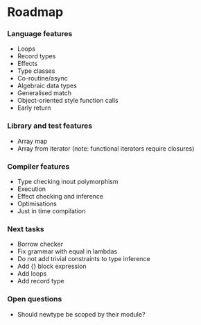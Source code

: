 # Roadmap

### Language features

- Loops
- Record types
- Effects
- Type classes
- Co-routine/async
- Algebraic data types
- Generalised match
- Object-oriented style function calls
- Early return

### Library and test features

- Array map
- Array from iterator (note: functional iterators require closures)

### Compiler features

- Type checking inout polymorphism
- Execution
- Effect checking and inference
- Optimisations
- Just in time compilation

### Next tasks

- Borrow checker
- Fix grammar with equal in lambdas
- Do not add trivial constraints to type inference
- Add {} block expression
- Add loops
- Add record type

### Open questions

- Should newtype be scoped by their module?